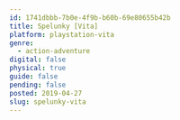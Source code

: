 ```yaml
---
id: 1741dbbb-7b0e-4f9b-b60b-69e80655b42b
title: Spelunky [Vita]
platform: playstation-vita
genre:
  - action-adventure
digital: false
physical: true
guide: false
pending: false
posted: 2019-04-27
slug: spelunky-vita
---
```

